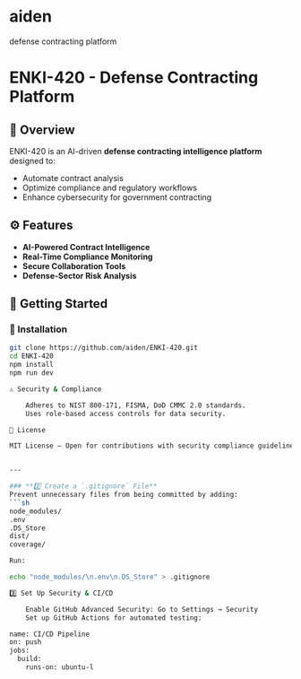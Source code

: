 # aiden
defense contracting platform
# ENKI-420 - Defense Contracting Platform

## 🔹 Overview
ENKI-420 is an AI-driven **defense contracting intelligence platform** designed to:
- Automate contract analysis
- Optimize compliance and regulatory workflows
- Enhance cybersecurity for government contracting

## ⚙️ Features
- **AI-Powered Contract Intelligence**
- **Real-Time Compliance Monitoring**
- **Secure Collaboration Tools**
- **Defense-Sector Risk Analysis**

## 🚀 Getting Started
### 🔧 Installation
```sh
git clone https://github.com/aiden/ENKI-420.git
cd ENKI-420
npm install
npm run dev

⚠️ Security & Compliance

    Adheres to NIST 800-171, FISMA, DoD CMMC 2.0 standards.
    Uses role-based access controls for data security.

📜 License

MIT License – Open for contributions with security compliance guidelines.


---

### **2️⃣ Create a `.gitignore` File**
Prevent unnecessary files from being committed by adding:
```sh
node_modules/
.env
.DS_Store
dist/
coverage/

Run:

echo "node_modules/\n.env\n.DS_Store" > .gitignore

3️⃣ Set Up Security & CI/CD

    Enable GitHub Advanced Security: Go to Settings → Security
    Set up GitHub Actions for automated testing:

name: CI/CD Pipeline
on: push
jobs:
  build:
    runs-on: ubuntu-l


